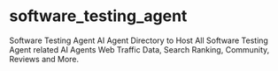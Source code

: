 # software_testing_agent
Software Testing Agent AI Agent Directory to Host All Software Testing Agent related AI Agents Web Traffic Data, Search Ranking, Community, Reviews and More.
